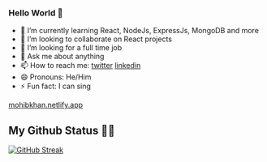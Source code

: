 ### Hello World 👋




- 🌱 I’m currently learning React, NodeJs, ExpressJs, MongoDB and more
- 👯 I’m looking to collaborate on React projects
- 🤔 I’m looking for a full time job
- 💬 Ask me about anything
- 📫 How to reach me: [twitter](https://twitter.com/mohibkay) [linkedin](https://www.linkedin.com/in/mohibkay)
- 😄 Pronouns: He/Him
- ⚡ Fun fact: I can sing

[mohibkhan.netlify.app](https://mohibkhan.netlify.app/)


##  My Github Status 👨‍💻
<!--  <img width="48%" src="https://github-readme-streak-stats.herokuapp.com/?user=mohibk" /> -->
 
 [![GitHub Streak](https://github-readme-streak-stats.herokuapp.com?user=mohibk)](https://git.io/streak-stats)

